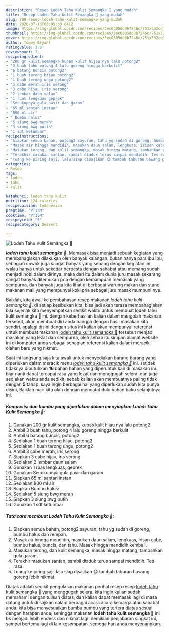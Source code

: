 ```yaml
---
description: "Resep Lodeh Tahu Kulit Semangka 🍉 yang mudah"
title: "Resep Lodeh Tahu Kulit Semangka 🍉 yang mudah"
slug: 788-resep-lodeh-tahu-kulit-semangka-yang-mudah
date: 2020-07-18T03:05:30.841Z
image: https://img-global.cpcdn.com/recipes/3ec0305dd0b7246c/751x532cq70/lodeh-tahu-kulit-semangka-🍉-foto-resep-utama.jpg
thumbnail: https://img-global.cpcdn.com/recipes/3ec0305dd0b7246c/751x532cq70/lodeh-tahu-kulit-semangka-🍉-foto-resep-utama.jpg
cover: https://img-global.cpcdn.com/recipes/3ec0305dd0b7246c/751x532cq70/lodeh-tahu-kulit-semangka-🍉-foto-resep-utama.jpg
author: Tommy Bryant
ratingvalue: 3.8
reviewcount: 7
recipeingredient:
- "200 gr kulit semangka kupas kulit hijau nya lalu potong2"
- "3 buah tahu potong 4 lalu goreng hingga berkulit"
- "6 batang buncis potong2"
- "1 buah terong hijau potong2"
- "1 buah terong ungu potong2"
- "3 cabe merah iris serong"
- "3 cabe hijau iris serong"
- "2 lembar daun salam"
- "1 ruas lengkuas geprek"
- "Secukupnya gula pasir dan garam"
- "65 ml santan instan"
- "800 ml air"
- " Bumbu halus"
- "5 siung bwg merah"
- "3 siung bwg putih"
- "1 sdt ketumbar"
recipeinstructions:
- "Siapkan semua bahan, potong2 sayuran, tahu yg sudah di goreng, bumbu halus dan rempah."
- "Masak air hingga mendidih, masukan daun salam, lengkuas, irisan cabe, bumbu halus, buncis, dan tahu. Masak hingga mendidih kembali."
- "Masukan terong, dan kulit semangka, masak hingga matang, tambahkan gula garam."
- "Terakhir masukan santan, sambil diaduk terus sampai mendidih. Tes rasa."
- "Tuang ke piring saji, lalu siap disajikan 😋 tambah taburan bawang goreng lebih nikmat."
categories:
- Resep
tags:
- lodeh
- tahu
- kulit

katakunci: lodeh tahu kulit 
nutrition: 124 calories
recipecuisine: Indonesian
preptime: "PT13M"
cooktime: "PT35M"
recipeyield: "3"
recipecategory: Dessert

---
```



![Lodeh Tahu Kulit Semangka 🍉](https://img-global.cpcdn.com/recipes/3ec0305dd0b7246c/751x532cq70/lodeh-tahu-kulit-semangka-🍉-foto-resep-utama.jpg)

<b><i>lodeh tahu kulit semangka 🍉</i></b>, Memasak bisa menjadi sebuah kegiatan yang membahagiakan dilakukan oleh banyak kalangan. bukan hanya para ibu ibu, sebagian cowok juga sangat banyak yang senang dengan kegiatan ini. walau hanya untuk sekedar berpesta dengan sahabat atau memang sudah menjadi hobi dalam dirinya. maka dari itu dalam dunia juru masak sekarang sangat banyak ditemukan pria dengan kemampuan memasak yang sempurna, dan banyak juga kita lihat di berbagai warung makan dan stand makanan mall yang mempunyai koki pria sebagai juru masak mumpuni nya.

Baiklah, kita awali ke pembahasan resep makanan <i>lodeh tahu kulit semangka 🍉</i>. di setiap kesibukan kita, bisa jadi akan terasa membahagiakan bila sejenak kita menyempatkan sedikit waktu untuk membuat lodeh tahu kulit semangka 🍉 ini. dengan keberhasilan kalian dalam mengolah makanan tersebut, akan membuat diri anda bangga dengan hasil masakan kita sendiri. apalagi disini dengan situs ini kalian akan mempunyai referensi untuk membuat makanan <u>lodeh tahu kulit semangka 🍉</u> tersebut menjadi masakan yang lezat dan sempurna, oleh sebab itu simpan alamat website ini di komputer anda sebagai sebagian referensi kalian dalam meracik olahan baru yang nikmat.




Saat ini langsung saja kita awali untuk menyediakan barang barang yang diperlukan dalam meracik menu <u><i>lodeh tahu kulit semangka 🍉</i></u> ini. setidak tidaknya dibutuhkan <b>16</b> bahan bahan yang diperuntuk kan di masakan ini. biar nanti dapat tercapai rasa yang lezat dan menggugah selera. dan juga sediakan waktu anda sedikit, sebab kalian akan membuatnya paling tidak dengan <b>5</b> tahap. saya ingin berbagai hal yang diperlukan sudah kita punya disini, Baiklah mari kita olah dengan mencatat dulu bahan baku selanjutnya ini.

<!--inarticleads1-->

##### Komposisi dan bumbu yang diperlukan dalam menyiapkan Lodeh Tahu Kulit Semangka 🍉:

1. Gunakan 200 gr kulit semangka, kupas kulit hijau nya lalu potong2
1. Ambil 3 buah tahu, potong 4 lalu goreng hingga berkulit
1. Ambil 6 batang buncis, potong2
1. Sediakan 1 buah terong hijau, potong2
1. Sediakan 1 buah terong ungu, potong2
1. Ambil 3 cabe merah, iris serong
1. Siapkan 3 cabe hijau, iris serong
1. Sediakan 2 lembar daun salam
1. Gunakan 1 ruas lengkuas, geprek
1. Gunakan Secukupnya gula pasir dan garam
1. Siapkan 65 ml santan instan
1. Sediakan 800 ml air
1. Siapkan  Bumbu halus:
1. Sediakan 5 siung bwg merah
1. Siapkan 3 siung bwg putih
1. Gunakan 1 sdt ketumbar




<!--inarticleads2-->

##### Tata cara membuat Lodeh Tahu Kulit Semangka 🍉:

1. Siapkan semua bahan, potong2 sayuran, tahu yg sudah di goreng, bumbu halus dan rempah.
1. Masak air hingga mendidih, masukan daun salam, lengkuas, irisan cabe, bumbu halus, buncis, dan tahu. Masak hingga mendidih kembali.
1. Masukan terong, dan kulit semangka, masak hingga matang, tambahkan gula garam.
1. Terakhir masukan santan, sambil diaduk terus sampai mendidih. Tes rasa.
1. Tuang ke piring saji, lalu siap disajikan 😋 tambah taburan bawang goreng lebih nikmat.




Diatas adalah sedikit pengulasan makanan perihal resep resep <u>lodeh tahu kulit semangka 🍉</u> yang menggugah selera. kita ingin kalian sudah memahami dengan tulisan diatas, dan kalian dapat memasak lagi di masa datang untuk di sajikan dalam berbagai acara acara keluarga atau sahabat anda. kita bisa menyesuaikan bumbu bumbu yang tertera diatas sesuai dengan harapan anda, sehingga makanan <b>lodeh tahu kulit semangka 🍉</b> ini bs menjadi lebih endess dan nikmat lagi. demikian penjabaran singkat ini, sampai bertemu lagi di lain kesempatan. semoga hari anda menyenangkan.
